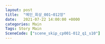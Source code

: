 ```yaml
---
layout: post
title:  "메인_회상_001~012장"
date:   2021-07-22 14:00:00 +0000
categories: Main
Tags: Story Main
SceneCode: ["scene_skip_cp001-012_q1_s10"]
---
```


